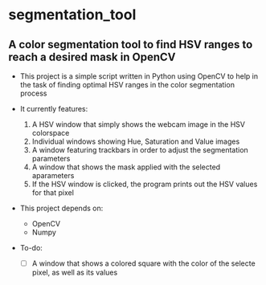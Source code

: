 # segmentation_tool
## A color segmentation tool to find HSV ranges to reach a desired mask in OpenCV

* This project is a simple script written in Python using OpenCV to help in the task of finding optimal HSV ranges in the color segmentation process
* It currently features: <br>
    1. A HSV window that simply shows the webcam image in the HSV colorspace
    2. Individual windows showing Hue, Saturation and Value images
    5. A window featuring trackbars in order to adjust the segmentation parameters
    6. A window that shows the mask applied with the selected aparameters
    7. If the HSV window is clicked, the program prints out the HSV values for that pixel
    
* This project depends on:
  - OpenCV
  - Numpy
  
* To-do: <br>
  - [ ] A window that shows a colored square with the color of the selecte pixel, as well as its values
